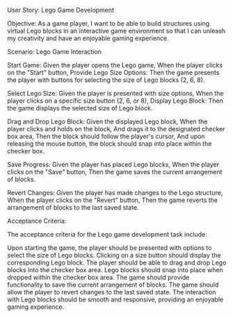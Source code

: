 User Story: Lego Game Development

Objective: As a game player, I want to be able to build structures using virtual Lego blocks in an interactive game environment so that I can unleash my creativity and have an enjoyable gaming experience.

Scenario: Lego Game Interaction

Start Game: Given the player opens the Lego game, When the player clicks on the "Start" button, Provide Lego Size Options: Then the game presents the player with buttons for selecting the size of Lego blocks (2, 6, 8).

Select Lego Size: Given the player is presented with size options, When the player clicks on a specific size button (2, 6, or 8), Display Lego Block: Then the game displays the selected size of Lego block.

Drag and Drop Lego Block: Given the displayed Lego block, When the player clicks and holds on the block, And drags it to the designated checker box area, Then the block should follow the player's cursor, And upon releasing the mouse button, the block should snap into place within the checker box.

Save Progress: Given the player has placed Lego blocks, When the player clicks on the "Save" button, Then the game saves the current arrangement of blocks.

Revert Changes: Given the player has made changes to the Lego structure, When the player clicks on the "Revert" button, Then the game reverts the arrangement of blocks to the last saved state.

Acceptance Criteria:

The acceptance criteria for the Lego game development task include:

Upon starting the game, the player should be presented with options to select the size of Lego blocks. Clicking on a size button should display the corresponding Lego block. The player should be able to drag and drop Lego blocks into the checker box area. Lego blocks should snap into place when dropped within the checker box area. The game should provide functionality to save the current arrangement of blocks. The game should allow the player to revert changes to the last saved state. The interaction with Lego blocks should be smooth and responsive, providing an enjoyable gaming experience.
